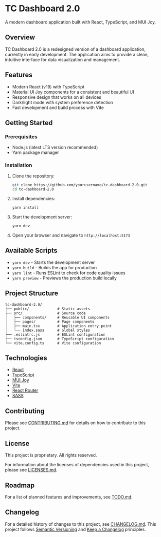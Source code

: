 # TC Dashboard 2.0

A modern dashboard application built with React, TypeScript, and MUI Joy.

## Overview

TC Dashboard 2.0 is a redesigned version of a dashboard application, currently in early development. The application aims to provide a clean, intuitive interface for data visualization and management.

## Features

- Modern React (v19) with TypeScript
- Material UI Joy components for a consistent and beautiful UI
- Responsive design that works on all devices
- Dark/light mode with system preference detection
- Fast development and build process with Vite

## Getting Started

### Prerequisites

- Node.js (latest LTS version recommended)
- Yarn package manager

### Installation

1. Clone the repository:
   ```bash
   git clone https://github.com/yourusername/tc-dashboard-2.0.git
   cd tc-dashboard-2.0
   ```

2. Install dependencies:
   ```bash
   yarn install
   ```

3. Start the development server:
   ```bash
   yarn dev
   ```

4. Open your browser and navigate to `http://localhost:5173`

## Available Scripts

- `yarn dev` - Starts the development server
- `yarn build` - Builds the app for production
- `yarn lint` - Runs ESLint to check for code quality issues
- `yarn preview` - Previews the production build locally

## Project Structure

```
tc-dashboard-2.0/
├── public/             # Static assets
├── src/                # Source code
│   ├── components/     # Reusable UI components
│   ├── pages/          # Page components
│   ├── main.tsx        # Application entry point
│   └── index.sass      # Global styles
├── .eslintrc.js        # ESLint configuration
├── tsconfig.json       # TypeScript configuration
└── vite.config.ts      # Vite configuration
```

## Technologies

- [React](https://react.dev/)
- [TypeScript](https://www.typescriptlang.org/)
- [MUI Joy](https://mui.com/joy-ui/getting-started/)
- [Vite](https://vitejs.dev/)
- [React Router](https://reactrouter.com/)
- [SASS](https://sass-lang.com/)

## Contributing

Please see [CONTRIBUTING.md](CONTRIBUTING.md) for details on how to contribute to this project.

## License

This project is proprietary. All rights reserved.

For information about the licenses of dependencies used in this project, please see [LICENSES.md](LICENSES.md).

## Roadmap

For a list of planned features and improvements, see [TODO.md](TODO.md).

## Changelog

For a detailed history of changes to this project, see [CHANGELOG.md](CHANGELOG.md). This project follows [Semantic Versioning](https://semver.org/) and [Keep a Changelog](https://keepachangelog.com/) principles.
